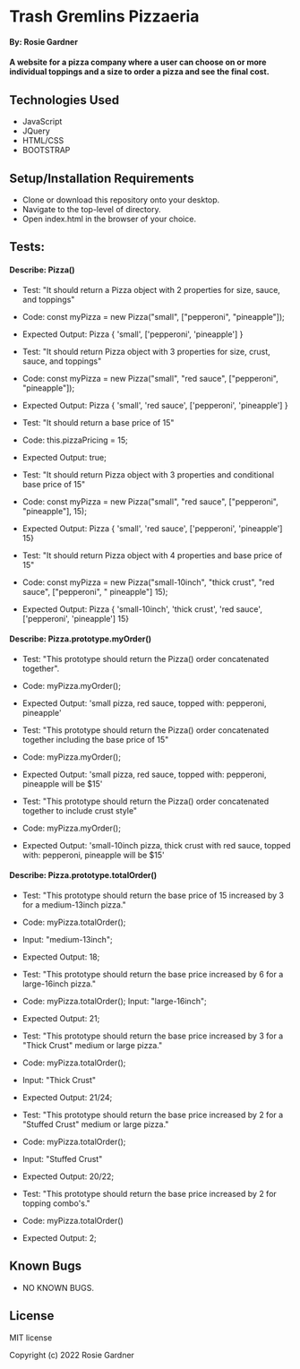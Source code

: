 # Trash Gremlins Pizzaeria

#### By: Rosie Gardner

#### A website for a pizza company where a user can choose on or more individual toppings and a size to order a pizza and see the final cost.

## Technologies Used

* JavaScript
* JQuery
* HTML/CSS
* BOOTSTRAP

## Setup/Installation Requirements

* Clone or download this repository onto your desktop.
* Navigate to the top-level of directory.
* Open index.html in the browser of your choice.

## Tests:

#### Describe: Pizza()

- Test: "It should return a Pizza object with 2 properties for size, sauce, and toppings"
- Code: const myPizza = new Pizza("small", ["pepperoni", "pineapple"]);
- Expected Output: Pizza { 'small', ['pepperoni', 'pineapple'] }

- Test: "It should return Pizza object with 3 properties for size, crust, sauce, and toppings"
- Code: const myPizza = new Pizza("small", "red sauce", ["pepperoni", "pineapple"]);
- Expected Output: Pizza { 'small', 'red sauce', ['pepperoni', 'pineapple'] }

- Test: "It should return a base price of 15"
- Code: this.pizzaPricing = 15;
- Expected Output: true;

- Test: "It should return Pizza object with 3 properties and conditional base price of 15"
- Code: const myPizza = new Pizza("small", "red sauce", ["pepperoni", "pineapple"], 15);
- Expected Output: Pizza { 'small', 'red sauce', ['pepperoni', 'pineapple'] 15}

- Test: "It should return Pizza object with 4 properties and base price of 15"
- Code: const myPizza = new Pizza("small-10inch", "thick crust", "red sauce", ["pepperoni", " pineapple"] 15);
- Expected Output: Pizza { 'small-10inch', 'thick crust', 'red sauce', ['pepperoni', 'pineapple'] 15}


#### Describe: Pizza.prototype.myOrder()

- Test: "This prototype should return the Pizza() order concatenated together".
- Code: myPizza.myOrder();
- Expected Output: 'small pizza, red sauce, topped with: pepperoni, pineapple'

- Test: "This prototype should return the Pizza() order concatenated together including the base price of 15"
- Code: myPizza.myOrder();
- Expected Output: 'small pizza, red sauce, topped with: pepperoni, pineapple will be $15'

- Test: "This prototype should return the Pizza() order concatenated together to include crust style"
- Code: myPizza.myOrder();
- Expected Output: 'small-10inch pizza, thick crust with red sauce, topped with: pepperoni, pineapple will be $15'


#### Describe: Pizza.prototype.totalOrder()

- Test: "This prototype should return the base price of 15 increased by 3 for a medium-13inch pizza."
- Code: myPizza.totalOrder();
- Input: "medium-13inch";
- Expected Output: 18;

- Test: "This prototype should return the base price increased by 6 for a large-16inch pizza."
- Code: myPizza.totalOrder();
Input: "large-16inch";
- Expected Output: 21;

- Test: "This prototype should return the base price increased by 3 for a "Thick Crust" medium or large pizza."
- Code: myPizza.totalOrder();
- Input: "Thick Crust"
- Expected Output: 21/24;

- Test: "This prototype should return the base price increased by 2 for a "Stuffed Crust" medium or large pizza."
- Code: myPizza.totalOrder();
- Input: "Stuffed Crust"
- Expected Output: 20/22;

- Test: "This prototype should return the base price increased by 2 for topping combo's."
- Code: myPizza.totalOrder()
- Expected Output: 2;

## Known Bugs

* NO KNOWN BUGS.

## License 

MIT license

Copyright (c) 2022 Rosie Gardner